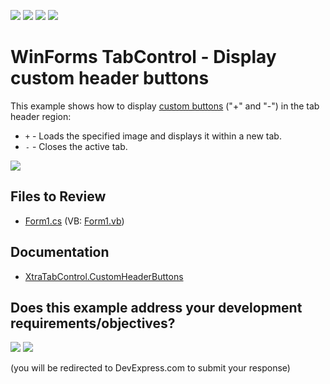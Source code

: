 <!-- default badges list -->
![](https://img.shields.io/endpoint?url=https://codecentral.devexpress.com/api/v1/VersionRange/128618850/24.2.1%2B)
[![](https://img.shields.io/badge/Open_in_DevExpress_Support_Center-FF7200?style=flat-square&logo=DevExpress&logoColor=white)](https://supportcenter.devexpress.com/ticket/details/E3116)
[![](https://img.shields.io/badge/📖_How_to_use_DevExpress_Examples-e9f6fc?style=flat-square)](https://docs.devexpress.com/GeneralInformation/403183)
[![](https://img.shields.io/badge/💬_Leave_Feedback-feecdd?style=flat-square)](#does-this-example-address-your-development-requirementsobjectives)
<!-- default badges end -->

# WinForms TabControl - Display custom header buttons

This example shows how to display [custom buttons](https://docs.devexpress.com/WindowsForms/DevExpress.XtraTab.XtraTabControl.CustomHeaderButtons) ("+" and "-") in the tab header region:

* `+` - Loads the specified image and displays it within a new tab.
* `-` - Closes the active tab.

![](https://raw.githubusercontent.com/DevExpress-Examples/how-to-add-custom-buttons-to-xtratabcontrols-header-region-e3116/13.1.4%2B/media/winforms-tab-control-with-custom-buttons.png)


## Files to Review

* [Form1.cs](./CS/XtraTabControl_CustomButtons/Form1.cs) (VB: [Form1.vb](./VB/XtraTabControl_CustomButtons/Form1.vb))


## Documentation

* [XtraTabControl.CustomHeaderButtons](https://docs.devexpress.com/WindowsForms/DevExpress.XtraTab.XtraTabControl.CustomHeaderButtons)
<!-- feedback -->
## Does this example address your development requirements/objectives?

[<img src="https://www.devexpress.com/support/examples/i/yes-button.svg"/>](https://www.devexpress.com/support/examples/survey.xml?utm_source=github&utm_campaign=winforms-tab-control-custom-header-buttons&~~~was_helpful=yes) [<img src="https://www.devexpress.com/support/examples/i/no-button.svg"/>](https://www.devexpress.com/support/examples/survey.xml?utm_source=github&utm_campaign=winforms-tab-control-custom-header-buttons&~~~was_helpful=no)

(you will be redirected to DevExpress.com to submit your response)
<!-- feedback end -->
